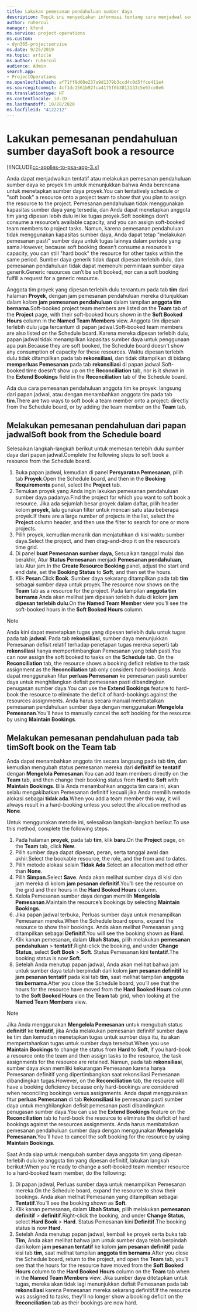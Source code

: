 ```yaml
---
title: Lakukan pemesanan pendahuluan sumber daya
description: Topik ini menyediakan informasi tentang cara menjadwal secara tentatif atau pemesanan pendahuluan anggota tim proyek.
author: ruhercul
manager: kfend
ms.service: project-operations
ms.custom:
- dyn365-projectservice
ms.date: 9/25/2019
ms.topic: article
ms.author: ruhercul
audience: Admin
search.app:
- ProjectOperations
ms.openlocfilehash: af71ff9d60e237a9d1379b3ccd4c0d5ffce411e4
ms.sourcegitcommit: 4cf1dc1561b92fca4175f0b3813133c5e63ce8e6
ms.translationtype: HT
ms.contentlocale: id-ID
ms.lasthandoff: 10/28/2020
ms.locfileid: "4122212"
---
```

# <a name="soft-book-a-resource"></a><span data-ttu-id="1bcd4-103">Lakukan pemesanan pendahuluan sumber daya</span><span class="sxs-lookup"><span data-stu-id="1bcd4-103">Soft book a resource</span></span>

[!INCLUDE[cc-applies-to-psa-app-3.x](../includes/cc-applies-to-psa-app-3x.md)]

<span data-ttu-id="1bcd4-104">Anda dapat menjadwalkan tentatif atau melakukan pemesanan pendahuluan sumber daya ke proyek tim untuk menunjukkan bahwa Anda berencana untuk menetapkan sumber daya proyek.</span><span class="sxs-lookup"><span data-stu-id="1bcd4-104">You can tentatively schedule or "soft book" a resource onto a project team to show that you plan to assign the resource to the project.</span></span> <span data-ttu-id="1bcd4-105">Pemesanan pendahuluan tidak menggunakan kapasitas sumber daya yang tersedia, dan Anda dapat menetapkan anggota tim yang dipesan lebih dulu ini ke tugas proyek.</span><span class="sxs-lookup"><span data-stu-id="1bcd4-105">Soft bookings don’t consume a resource’s available capacity, and you can assign soft-booked team members to project tasks.</span></span> <span data-ttu-id="1bcd4-106">Namun, karena pemesanan pendahuluan tidak menggunakan kapasitas sumber daya, Anda dapat tetap "melakukan pemesanan pasti" sumber daya untuk tugas lainnya dalam periode yang sama.</span><span class="sxs-lookup"><span data-stu-id="1bcd4-106">However, because soft booking doesn’t consume a resource’s capacity, you can still "hard book" the resource for other tasks within the same period.</span></span> <span data-ttu-id="1bcd4-107">Sumber daya generik tidak dapat dipesan terlebih dulu, dan pemesanan pendahuluan tidak dapat memenuhi permintaan sumber daya generik.</span><span class="sxs-lookup"><span data-stu-id="1bcd4-107">Generic resources can’t be soft booked, nor can a soft booking fulfill a request for a generic resource.</span></span>

<span data-ttu-id="1bcd4-108">Anggota tim proyek yang dipesan terlebih dulu tercantum pada tab **tim** dari halaman **Proyek**, dengan jam pemesanan pendahuluan mereka ditunjukkan dalam kolom **jam pemesanan pendahuluan** dalam tampilan **anggota tim bernama**.</span><span class="sxs-lookup"><span data-stu-id="1bcd4-108">Soft-booked project team members are listed on the **Team** tab of the **Project** page, with their soft-booked hours shown in the **Soft Booked Hours** column in the **Named Team Members** view.</span></span> <span data-ttu-id="1bcd4-109">Anggota tim dipesan terlebih dulu juga tercantum di papan jadwal.</span><span class="sxs-lookup"><span data-stu-id="1bcd4-109">Soft-booked team members are also listed on the Schedule board.</span></span> <span data-ttu-id="1bcd4-110">Karena mereka dipesan terlebih dulu, papan jadwal tidak menampilkan kapasitas sumber daya untuk penggunaan apa pun.</span><span class="sxs-lookup"><span data-stu-id="1bcd4-110">Because they are soft booked, the Schedule board doesn't show any consumption of capacity for these resources.</span></span> <span data-ttu-id="1bcd4-111">Waktu dipesan terlebih dulu tidak ditampilkan pada tab **rekonsiliasi**, dan tidak ditampilkan di bidang **memperluas Pemesanan** pada tab **rekonsiliasi** di papan jadwal.</span><span class="sxs-lookup"><span data-stu-id="1bcd4-111">Soft-booked time doesn’t show up on the **Reconciliation** tab, nor is it shown in the **Extend Bookings** field in the **Reconciliation** tab of the Schedule board.</span></span> 

<span data-ttu-id="1bcd4-112">Ada dua cara pemesanan pendahuluan anggota tim ke proyek: langsung dari papan jadwal, atau dengan menambahkan anggota tim pada tab **tim**.</span><span class="sxs-lookup"><span data-stu-id="1bcd4-112">There are two ways to soft book a team member onto a project: directly from the Schedule board, or by adding the team member on the **Team** tab.</span></span> 

## <a name="soft-book-from-the-schedule-board"></a><span data-ttu-id="1bcd4-113">Melakukan pemesanan pendahuluan dari papan jadwal</span><span class="sxs-lookup"><span data-stu-id="1bcd4-113">Soft book from the Schedule board</span></span>
<span data-ttu-id="1bcd4-114">Selesaikan langkah-langkah berikut untuk memesan terlebih dulu sumber daya dari papan jadwal.</span><span class="sxs-lookup"><span data-stu-id="1bcd4-114">Complete the following steps to soft book a resource from the Schedule board.</span></span> 

1. <span data-ttu-id="1bcd4-115">Buka papan jadwal, kemudian di panel **Persyaratan Pemesanan**, pilih tab **Proyek**.</span><span class="sxs-lookup"><span data-stu-id="1bcd4-115">Open the Schedule board, and then in the **Booking Requirements** panel, select the **Project** tab.</span></span>
2. <span data-ttu-id="1bcd4-116">Temukan proyek yang Anda ingin lakukan pemesanan pendahuluan sumber daya padanya.</span><span class="sxs-lookup"><span data-stu-id="1bcd4-116">Find the project for which you want to soft book a resource.</span></span> <span data-ttu-id="1bcd4-117">Jika ada sejumlah besar proyek dalam daftar, pilih header kolom **proyek**, lalu gunakan filter untuk mencari satu atau beberapa proyek.</span><span class="sxs-lookup"><span data-stu-id="1bcd4-117">If there are a large number of projects in the list, select the **Project** column header, and then use the filter to search for one or more projects.</span></span>
3. <span data-ttu-id="1bcd4-118">Pilih proyek, kemudian menarik dan menjatuhkan di kisi waktu sumber daya.</span><span class="sxs-lookup"><span data-stu-id="1bcd4-118">Select the project, and then drag-and-drop it on the resource’s time grid.</span></span>
5. <span data-ttu-id="1bcd4-119">Di panel **buat Pemesanan sumber daya**, Sesuaikan tanggal mulai dan berakhir, Atur **Status Pemesanan** menjadi **Pemesanan pendahuluan**, lalu Atur jam.</span><span class="sxs-lookup"><span data-stu-id="1bcd4-119">In the **Create Resource Booking** panel, adjust the start and end date, set the **Booking Status** to **Soft**, and then set the hours.</span></span> 
6. <span data-ttu-id="1bcd4-120">Klik **Pesan**.</span><span class="sxs-lookup"><span data-stu-id="1bcd4-120">Click **Book**.</span></span> <span data-ttu-id="1bcd4-121">Sumber daya sekarang ditampilkan pada tab **tim** sebagai sumber daya untuk proyek.</span><span class="sxs-lookup"><span data-stu-id="1bcd4-121">The resource now shows on the **Team** tab as a resource for the project.</span></span> <span data-ttu-id="1bcd4-122">Pada tampilan **anggota tim bernama** Anda akan melihat jam dipesan terlebih dulu di kolom **jam dipesan terlebih dulu**.</span><span class="sxs-lookup"><span data-stu-id="1bcd4-122">On the **Named Team Member** view you’ll see the soft-booked hours in the **Soft Booked Hours** column.</span></span>

> [!NOTE]
> <span data-ttu-id="1bcd4-123">Anda kini dapat menetapkan tugas yang dipesan terlebih dulu untuk tugas pada tab **jadwal**. Pada tab **rekonsiliasi**, sumber daya menunjukkan Pemesanan defisit relatif terhadap penetapan tugas mereka seperti tab **rekonsiliasi** hanya mempertimbangkan Pemesanan yang telah pasti.</span><span class="sxs-lookup"><span data-stu-id="1bcd4-123">You can now assign the soft booked to tasks on the **Schedule** tab. On the **Reconciliation** tab, the resource shows a booking deficit relative to the task assignment as the **Reconciliation** tab only considers hard-bookings.</span></span> <span data-ttu-id="1bcd4-124">Anda dapat menggunakan fitur **perluas Pemesanan** ke pemesanan pasti sumber daya untuk menghilangkan defisit pemesanan pasti dibandingkan penugasan sumber daya.</span><span class="sxs-lookup"><span data-stu-id="1bcd4-124">You can use the **Extend Bookings** feature to hard-book the resource to eliminate the deficit of hard-bookings against the resources assignments.</span></span> <span data-ttu-id="1bcd4-125">Anda harus secara manual membatalkan pemesanan pendahuluan sumber daya dengan menggunakan **Mengelola Pemesanan**.</span><span class="sxs-lookup"><span data-stu-id="1bcd4-125">You’ll have to manually cancel the soft booking for the resource by using **Maintain Bookings**.</span></span>

## <a name="soft-book-on-the-team-tab"></a><span data-ttu-id="1bcd4-126">Melakukan pemesanan pendahuluan pada tab tim</span><span class="sxs-lookup"><span data-stu-id="1bcd4-126">Soft book on the Team tab</span></span>

<span data-ttu-id="1bcd4-127">Anda dapat menambahkan anggota tim secara langsung pada tab **tim**, dan kemudian mengubah status pemesanan mereka dari **definitif** ke **tentatif** dengan **Mengelola Pemesanan**.</span><span class="sxs-lookup"><span data-stu-id="1bcd4-127">You can add team members directly on the **Team** tab, and then change their booking status from **Hard** to **Soft** with **Maintain Bookings**.</span></span> <span data-ttu-id="1bcd4-128">Bila Anda menambahkan anggota tim cara ini, akan selalu mengakibatkan Pemesanan definitif kecuali jika Anda memilih metode alokasi sebagai **tidak ada**.</span><span class="sxs-lookup"><span data-stu-id="1bcd4-128">When you add a team member this way, it will always result in a hard-booking unless you select the allocation method as **None**.</span></span>

<span data-ttu-id="1bcd4-129">Untuk menggunakan metode ini, selesaikan langkah-langkah berikut.</span><span class="sxs-lookup"><span data-stu-id="1bcd4-129">To use this method, complete the following steps.</span></span>

1. <span data-ttu-id="1bcd4-130">Pada halaman **proyek**, pada tab **tim**, klik **baru**.</span><span class="sxs-lookup"><span data-stu-id="1bcd4-130">On the **Project** page, on the **Team** tab, click **New**.</span></span>
2. <span data-ttu-id="1bcd4-131">Pilih sumber daya dapat dipesan, peran, serta tanggal awal dan akhir.</span><span class="sxs-lookup"><span data-stu-id="1bcd4-131">Select the bookable resource, the role, and the from and to dates.</span></span>
3. <span data-ttu-id="1bcd4-132">Pilih metode alokasi selain **Tidak Ada**.</span><span class="sxs-lookup"><span data-stu-id="1bcd4-132">Select an allocation method other than **None**.</span></span>
4. <span data-ttu-id="1bcd4-133">Pilih **Simpan**.</span><span class="sxs-lookup"><span data-stu-id="1bcd4-133">Select **Save**.</span></span> <span data-ttu-id="1bcd4-134">Anda akan melihat sumber daya di kisi dan jam mereka di kolom **jam pesanan definitif**.</span><span class="sxs-lookup"><span data-stu-id="1bcd4-134">You’ll see the resource on the grid and their hours in the **Hard Booked Hours** column.</span></span>
5. <span data-ttu-id="1bcd4-135">Kelola Pemesanan sumber daya dengan memilih **Mengelola Pemesanan**.</span><span class="sxs-lookup"><span data-stu-id="1bcd4-135">Maintain the resource’s bookings by selecting **Maintain Bookings**.</span></span>
6. <span data-ttu-id="1bcd4-136">Jika papan jadwal terbuka, Perluas sumber daya untuk menampilkan Pemesanan mereka.</span><span class="sxs-lookup"><span data-stu-id="1bcd4-136">When the Schedule board opens, expand the resource to show their bookings.</span></span> <span data-ttu-id="1bcd4-137">Anda akan melihat Pemesanan yang ditampilkan sebagai **Definitif**.</span><span class="sxs-lookup"><span data-stu-id="1bcd4-137">You will see the booking shown as **Hard**.</span></span>
7. <span data-ttu-id="1bcd4-138">Klik kanan pemesanan, dalam **Ubah Status**, pilih melakukan **pemesanan pendahuluan** \> **tentatif**.</span><span class="sxs-lookup"><span data-stu-id="1bcd4-138">Right-click the booking, and under **Change Status**, select **Soft Book** \> **Soft**.</span></span> <span data-ttu-id="1bcd4-139">Status Pemesanan kini **tentatif**.</span><span class="sxs-lookup"><span data-stu-id="1bcd4-139">The booking status is now **Soft**.</span></span>
8. <span data-ttu-id="1bcd4-140">Setelah Anda menutup papan jadwal, Anda akan melihat bahwa jam untuk sumber daya telah berpindah dari kolom **jam pesanan definitif** ke **jam pesanan tentatif** pada kisi tab **tim**, saat melihat tampilan **anggota tim bernama**.</span><span class="sxs-lookup"><span data-stu-id="1bcd4-140">After you close the Schedule board, you’ll see that the hours for the resource have moved from the **Hard Booked Hours** column to the **Soft Booked Hours** on the **Team** tab grid, when looking at the **Named Team Members** view.</span></span>

> [!NOTE]
> <span data-ttu-id="1bcd4-141">Jika Anda menggunakan **Mengelola Pemesanan** untuk mengubah status **definitif** ke **tentatif**, jika Anda melakukan pemesanan definitif sumber daya ke tim dan kemudian menetapkan tugas untuk sumber daya itu, itu akan mempertahankan tugas untuk sumber daya tersebut.</span><span class="sxs-lookup"><span data-stu-id="1bcd4-141">When you use **Maintain Bookings** to change the status from **Hard** to **Soft**, if you hard-book a resource onto the team and then assign tasks to the resource, the task assignments for the resource are retained.</span></span> <span data-ttu-id="1bcd4-142">Namun, pada tab **rekonsiliasi**, sumber daya akan memiliki kekurangan Pemesanan karena hanya Pemesanan definitif yang dipertimbangkan saat rekonsiliasi Pemesanan dibandingkan tugas.</span><span class="sxs-lookup"><span data-stu-id="1bcd4-142">However, on the **Reconciliation** tab, the resource will have a booking deficiency because only hard-bookings are considered when reconciling bookings versus assignments.</span></span> <span data-ttu-id="1bcd4-143">Anda dapat menggunakan fitur **perluas Pemesanan** di tab **Rekonsiliasi** ke pemesanan pasti sumber daya untuk menghilangkan defisit pemesanan pasti dibandingkan penugasan sumber daya.</span><span class="sxs-lookup"><span data-stu-id="1bcd4-143">You can use the **Extend Bookings** feature on the **Reconciliation** tab to hard-book the resource to eliminate the deficit of hard bookings against the resources assignments.</span></span> <span data-ttu-id="1bcd4-144">Anda harus membatalkan pemesanan pendahuluan sumber daya dengan menggunakan **Mengelola Pemesanan**.</span><span class="sxs-lookup"><span data-stu-id="1bcd4-144">You’ll have to cancel the soft booking for the resource by using **Maintain Bookings**.</span></span>

<span data-ttu-id="1bcd4-145">Saat Anda siap untuk mengubah sumber daya anggota tim yang dipesan terlebih dulu ke anggota tim yang dipesan definitif, lakukan langkah berikut:</span><span class="sxs-lookup"><span data-stu-id="1bcd4-145">When you’re ready to change a soft-booked team member resource to a hard-booked team member, do the following:</span></span>

1. <span data-ttu-id="1bcd4-146">Di papan jadwal, Perluas sumber daya untuk menampilkan Pemesanan mereka.</span><span class="sxs-lookup"><span data-stu-id="1bcd4-146">On the Schedule board, expand the resource to show their bookings.</span></span> <span data-ttu-id="1bcd4-147">Anda akan melihat Pemesanan yang ditampilkan sebagai **Tentatif**.</span><span class="sxs-lookup"><span data-stu-id="1bcd4-147">You’ll see the booking shown as **Soft**.</span></span>
2. <span data-ttu-id="1bcd4-148">Klik kanan pemesanan, dalam **Ubah Status**, pilih melakukan **pemesanan definitif** \> **definitif**.</span><span class="sxs-lookup"><span data-stu-id="1bcd4-148">Right-click the booking, and under **Change Status**, select **Hard Book** \> **Hard**.</span></span> <span data-ttu-id="1bcd4-149">Status Pemesanan kini **Definitif**.</span><span class="sxs-lookup"><span data-stu-id="1bcd4-149">The booking status is now **Hard**.</span></span>
3. <span data-ttu-id="1bcd4-150">Setelah Anda menutup papan jadwal, kembali ke proyek serta buka tab **Tim**, Anda akan melihat bahwa jam untuk sumber daya telah berpindah dari kolom **jam pesanan tentatif** ke kolom **jam pesanan definitif** pada kisi tab **tim**, saat melihat tampilan **anggota tim bernama**.</span><span class="sxs-lookup"><span data-stu-id="1bcd4-150">After you close the Schedule board, return to the project, and open the **Team** tab, you’ll see that the hours for the resource have moved from the **Soft Booked Hours** column to the **Hard Booked Hours** column on the **Team** tab when in the **Named Team Members** view.</span></span> <span data-ttu-id="1bcd4-151">Jika sumber daya ditetapkan untuk tugas, mereka akan tidak lagi menunjukkan defisit Pemesanan pada tab **rekonsiliasi** karena Pemesanan mereka sekarang definitif.</span><span class="sxs-lookup"><span data-stu-id="1bcd4-151">If the resource was assigned to tasks, they’ll no longer show a booking deficit on the **Reconciliation** tab as their bookings are now hard.</span></span>

